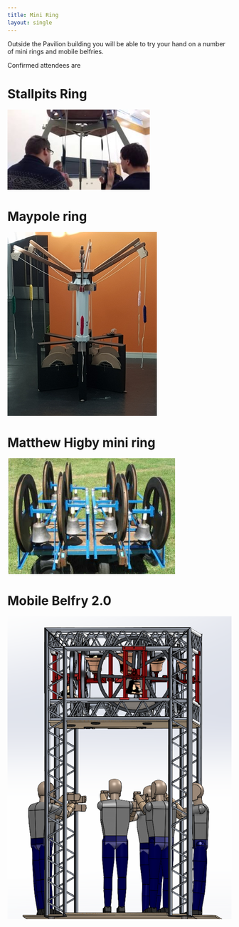 ```yaml
---
title: Mini Ring
layout: single
---
```


Outside the Pavilion building you will be able to try your hand on a number of mini rings and mobile belfries.

Confirmed attendees are

# Stallpits Ring

![](/media/stallpits.jpg)

# Maypole ring

![](/media/maypole.jpg)

# Matthew Higby mini ring

![](/media/higby.jpg)

# Mobile Belfry 2.0

![](/media/still-3.png)

